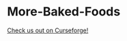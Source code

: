 # More-Baked-Foods
[Check us out on Curseforge!](https://www.curseforge.com/minecraft/mc-mods/more-baked-foods)